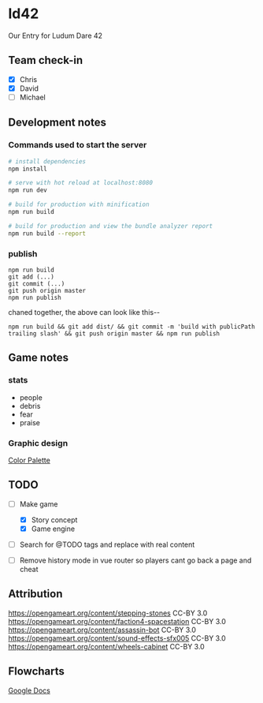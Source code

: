 # ld42
Our Entry for Ludum Dare 42

## Team check-in

  * [x] Chris
  * [x] David
  * [ ] Michael

## Development notes

### Commands used to start the server

``` bash
# install dependencies
npm install

# serve with hot reload at localhost:8080
npm run dev

# build for production with minification
npm run build

# build for production and view the bundle analyzer report
npm run build --report
```

### publish

```
npm run build
git add (...)
git commit (...)
git push origin master
npm run publish
```

chaned together, the above can look like this--

```
npm run build && git add dist/ && git commit -m 'build with publicPath trailing slash' && git push origin master && npm run publish
```

## Game notes

### stats

  * people
  * debris
  * fear
  * praise


### Graphic design

[Color Palette](http://paletton.com/#uid=7030u0koVuCfdHJkrz6tQr5vtle)

## TODO

  * [ ] Make game
    * [x] Story concept
    * [x] Game engine
  * [ ] Search for @TODO tags and replace with real content
  * [ ] Remove history mode in vue router so players cant go back a page and cheat


## Attribution

https://opengameart.org/content/stepping-stones CC-BY 3.0
https://opengameart.org/content/faction4-spacestation CC-BY 3.0
https://opengameart.org/content/assassin-bot CC-BY 3.0
https://opengameart.org/content/sound-effects-sfx005 CC-BY 3.0
https://opengameart.org/content/wheels-cabinet CC-BY 3.0


## Flowcharts

[Google Docs](https://drive.google.com/drive/folders/1j04f4fcK-kD7kGIDGlu_LkenM6ZxEO4_)

